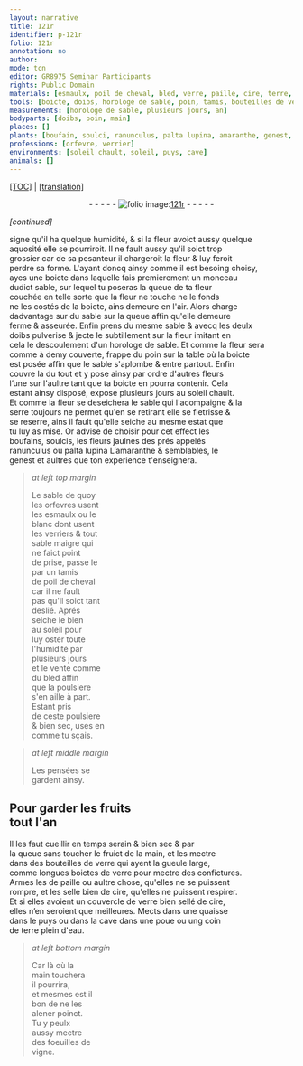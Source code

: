 ```yaml
---
layout: narrative
title: 121r
identifier: p-121r
folio: 121r
annotation: no
author:
mode: tcn
editor: GR8975 Seminar Participants
rights: Public Domain
materials: [esmaulx, poil de cheval, bled, verre, paille, cire, terre, eau]
tools: [boicte, doibs, horologe de sable, poin, tamis, bouteilles de verre, boictes de verre, quaisse, poue]
measurements: [horologe de sable, plusieurs jours, an]
bodyparts: [doibs, poin, main]
places: []
plants: [boufain, soulci, ranunculus, palta lupina, amaranthe, genest, pensée, foeuilles de vigne]
professions: [orfevre, verrier]
environments: [soleil chault, soleil, puys, cave]
animals: []
---
```


 <p><a href="{{ site.baseurl }}/normalized/">[TOC]</a> | <a href="{{ site.baseurl }}/texts/p-121r_tl/" target="_blank">[translation]</a></p><div class="folio" align="center">- - - - - <a href="http://gallica.bnf.fr/ark:/12148/btv1b9059316c/f248.item" target="_blank"><img src="https://cu-mkp.github.io/2017-workshop-edition/assets/photo-icon.png" alt="folio image: " style="display:inline-block; margin-bottom:-3px;"/>121r</a> - - - - - </div>  
 
*[continued]*
  
signe qu'il ha quelque humidité, & si la fleur avoict aussy quelque<br/> aquosité elle se pourriroit. Il ne fault aussy qu'il soict <span class="del">trop</span><br/> grossier car de sa pesanteur il chargeroit la fleur & luy feroit<br/> perdre sa forme. L'ayant doncq ainsy co<span class="exp">mm</span>e il est besoing choisy,<br/> ayes une <span class="tl">boicte</span> dans laquelle fais premierem<span class="exp">ent</span> un monceau<br/> dudict sable, sur lequel tu poseras la queue de ta fleur<span class="del"></span><br/> <span class="del"></span>couchée en telle sorte que la fleur ne touche ne le fonds<br/> ne les costés de la <span class="tl">boicte</span>, ains demeure en l'air. Alors charge<br/> dadvantage <span class="del">sur</span> du sable sur la queue affin qu'elle demeure<br/> ferme & asseurée. Enfin prens du mesme sable & avecq les deulx<br/> <span class="tl"><span class="bp">doibs</span></span> pulverise & jecte le subtillem<span class="exp">ent</span> sur la fleur <span class="del"></span>imitant en<br/> cela le descoulem<span class="exp">ent</span> d'un <span class="ms"><span class="tl">horologe de sable</span></span>. Et co<span class="exp">mm</span>e la fleur sera<br/> co<span class="exp">mm</span>e <span class="del">à demy</span> couverte, frappe du <span class="tl"><span class="bp">poin</span></span> sur la table où la <span class="tl">boicte</span><br/> est posée affin que le sable s'aplombe & entre partout. Enfin<br/> couvre la du tout et y pose ainsy par ordre d'autres fleurs<br/> l’une sur l'aultre tant que ta <span class="tl">boicte</span> en pourra contenir. Cela<br/> estant ainsy disposé, expose <span class="ms"><span class="tmp">plusieurs jours</span></span> au <span class="env">soleil chault</span>.<br/> Et co<span class="exp">mm</span>e la fleur se deseichera le sable qui l'acompaigne & la<br/> serre toujours ne permet qu'en se retirant elle se fletrisse &<br/> se reserre, ains il fault qu'elle seiche au mesme estat que<br/> tu luy as mise. Or advise de choisir pour cet effect les<br/> <span class="pa">boufain</span>s, <span class="pa">soulci</span>s, les fleurs jaulnes des prés appelés<br/> <span class="pa">ranunculus</span> ou <span class="pa">palta lupina</span> L’<span class="pa">amaranthe</span> & semblables, le<br/> <span class="pa">genest</span> et aultres que ton experience t'enseignera.
 
> *at left top margin*
> 
> 
>   Le sable de quoy<br/> les <span class="pro">orfevre</span>s usent<br/> les <span class="m">esmaulx</span> ou le<br/> blanc dont usent<br/> les <span class="pro">verrier</span>s & tout<br/> sable maigre qui<br/> ne faict point<br/> de prise, passe le<br/> par un <span class="tl">tamis</span><br/> de <span class="m">poil de cheval</span><br/> car il ne fault<br/> pas qu'il soict ta<span class="exp">n</span>t<br/> deslié. Aprés<br/> seiche le bien<br/> au <span class="env">soleil</span> pour<br/> luy oster toute<br/> l'humidité par <span class="ms"><span class="tmp"><br/> plusieurs jours</span></span><br/> et le vente co<span class="exp">mm</span>e<br/> du <span class="m">bled</span> affin<br/> que la poulsiere<br/> s'en aille à part.<br/> Estant pris<br/> de ceste poulsiere<br/> & bien sec, uses en<br/> co<span class="exp">mm</span>e tu sçais.
 
> *at left middle margin*
> 
> 
>   Les <span class="pa">pensée</span>s se<br/> gardent ainsy.
 
 
  

## Pour garder les fruits<br/> tout l'<span class="ms"><span class="tmp">an</span></span>

 
Il les faut cueillir en temps serain & <span class="del"></span> bien sec & par<br/> la queue sans <span class="del"></span> <span class="sn">toucher</span> le fruict de la <span class="bp">main</span>, et le<span class="x">s</span> mectre<br/> dans des <span class="tl">bouteilles de <span class="m">verre</span></span> qui ayent la gueule large,<br/> co<span class="exp">mm</span>e longues <span class="tl">boictes de <span class="m">verre</span></span> pour mectre des confictures. <br/> Armes les de <span class="m">paille</span> ou aultre chose, qu'elles ne se puissent<br/> rompre, et les selle bien de <span class="m">cire</span>, qu'elles ne puissent respirer.<br/> Et si elles avoient un couvercle de <span class="m">verre</span> bien sellé de <span class="m">cire</span>,<br/> elles n’en seroient que meilleures. Mects dans une <span class="tl">quaisse</span><br/> dans le <span class="env">puys</span> ou dans la <span class="env">cave</span> dans une <span class="tl">poue</span> ou ung coin<br/> de <span class="m">terre</span> plein d'<span class="m">eau</span>.
 
> *at left bottom margin*
> 
> 
>   Car là où la<br/> <span class="bp">main</span> <span class="sn">touchera</span><br/> il pourrira,<br/> et mesmes est il<br/> bon de ne les<br/> alener poinct.<br/> Tu y peulx<br/> aussy mectre<br/> des <span class="pa">foeuilles de<br/> vigne</span>.

 